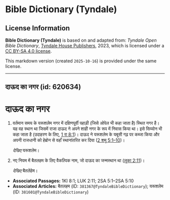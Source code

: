 # Bible Dictionary (Tyndale)

## License Information

**Bible Dictionary (Tyndale)** is based on and adapted from: _Tyndale Open Bible Dictionary_, [Tyndale House Publishers](https://tyndaleopenresources.com/), 2023, which is licensed under a [CC BY-SA 4.0 license](https://creativecommons.org/licenses/by-sa/4.0/legalcode.en).

This markdown version (created `2025-10-16`) is provided under the same license.



--------------------------------

## दाऊद का नगर (id: 620634)

दाऊद का नगर
===========

1. वर्तमान समय के यरूशलेम नगर में दक्षिणपूर्वी पहाड़ी (जिसे ओपेल भी कहा जाता है) स्थित नगर है। यह वह स्थान था जिसमें राजा दाऊद ने अपने शाही नगर के रूप में निवास किया था। इसे सिय्योन भी कहा जाता है (उदाहरण के लिए, [1 रा 8:1](https://ref.ly/1Kgs8:1))। दाऊद ने यरूशलेम के यबूसी गढ़ पर कब्जा किया और अपनी राजधानी को हेब्रोन से वहाँ स्थानांतरित कर दिया ([2 शमू 5:1–10](https://ref.ly/2Sam5:1-2Sam5:10))।

    *देखिए* यरूशलेम।

2. नए नियम में बैतलहम के लिए वैकल्पिक नाम, जो दाऊद का जन्मस्थान था ([लूका 2:11](https://ref.ly/Luke2:11))।

    *देखिए* बैतलेहेम।

* **Associated Passages:** 1KI 8:1; LUK 2:11; 2SA 5:1–2SA 5:10
* **Associated Articles:** बैतलहम (ID: `381367@TyndaleBibleDictionary`); यरूशलेम (ID: `381601@TyndaleBibleDictionary`)

